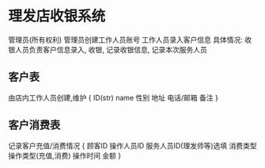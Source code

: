# 理发店收银系统
管理员(所有权利)
管理员创建工作人员账号
工作人员录入客户信息
具体情况: 收银人员负责客户信息录入, 收银, 记录收银信息, 记录本次服务人员
## 客户表
由店内工作人员创建,维护
{
    ID(str)
    name
    性别
    地址
    电话/邮箱
    备注
}
## 客户消费表
记录客户充值/消费情况
{
    顾客ID
    操作人员ID
    服务人员ID(理发师等)选填
    消费类型
    操作类型(充值,消费)
    操作时间
    金额
}